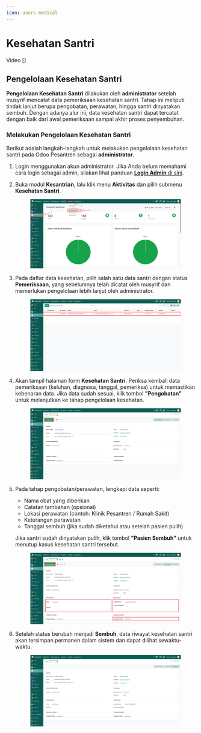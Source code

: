 ```yaml
---
icon: users-medical
---
```


# Kesehatan Santri

Video \[]

## Pengelolaan Kesehatan Santri

**Pengelolaan Kesehatan Santri** dilakukan oleh **administrator** setelah musyrif mencatat data pemeriksaan kesehatan santri. Tahap ini meliputi tindak lanjut berupa pengobatan, perawatan, hingga santri dinyatakan sembuh. Dengan adanya alur ini, data kesehatan santri dapat tercatat dengan baik dari awal pemeriksaan sampai akhir proses penyembuhan.

### Melakukan Pengelolaan Kesehatan Santri

Berikut adalah langkah-langkah untuk melakukan pengelolaan kesehatan santri pada Odoo Pesantren sebagai **administrator**.

1. Login menggunakan akun administrator. Jika Anda belum memahami cara login sebagai admin, silakan lihat panduan [**Login Admin** di sini](../../../panduan-login/login-admin.md).
2.  Buka modul **Kesantrian**, lalu klik menu **Aktivitas** dan pilih submenu **Kesehatan Santri**.

    <figure><img src="../../../.gitbook/assets/images-551.png" alt=""><figcaption></figcaption></figure>


3.  Pada daftar data kesehatan, pilih salah satu data santri dengan status **Pemeriksaan**, yang sebelumnya telah dicatat oleh musyrif dan memerlukan pengelolaan lebih lanjut oleh administrator.

    <figure><img src="../../../.gitbook/assets/images-552.png" alt=""><figcaption></figcaption></figure>


4.  Akan tampil halaman form **Kesehatan Santri**. Periksa kembali data pemeriksaan (keluhan, diagnosa, tanggal, pemeriksa) untuk memastikan kebenaran data. Jika data sudah sesuai, klik tombol **"Pengobatan"** untuk melanjutkan ke tahap pengelolaan kesehatan.

    <figure><img src="../../../.gitbook/assets/images-553.png" alt=""><figcaption></figcaption></figure>


5.  Pada tahap pengobatan/perawatan, lengkapi data seperti:

    * Nama obat yang diberikan
    * Catatan tambahan (opsional)
    * Lokasi perawatan (contoh: Klinik Pesantren / Rumah Sakit)
    * Keterangan perawatan
    * Tanggal sembuh (jika sudah diketahui atau setelah pasien pulih)

    Jika santri sudah dinyatakan pulih, klik tombol **"Pasien Sembuh"** untuk menutup kasus kesehatan santri tersebut.

    <figure><img src="../../../.gitbook/assets/images-554.png" alt=""><figcaption></figcaption></figure>


6.  Setelah status berubah menjadi **Sembuh**, data riwayat kesehatan santri akan tersimpan permanen dalam sistem dan dapat dilihat sewaktu-waktu.

    <figure><img src="../../../.gitbook/assets/images-555.png" alt=""><figcaption></figcaption></figure>
